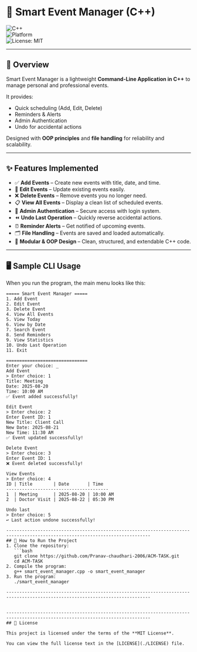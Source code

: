 # 🎯 Smart Event Manager (C++)

![C++](https://img.shields.io/badge/language-C++-blue.svg)  
![Platform](https://img.shields.io/badge/platform-CLI-lightgrey.svg)  
![License: MIT](https://img.shields.io/badge/License-MIT-green.svg)

---

## 📖 Overview  
Smart Event Manager is a lightweight **Command-Line Application in C++** to manage personal and professional events.  

It provides:  
- Quick scheduling (Add, Edit, Delete)  
- Reminders & Alerts  
- Admin Authentication  
- Undo for accidental actions  

Designed with **OOP principles** and **file handling** for reliability and scalability.

---

## ✨ Features Implemented
- ✅ **Add Events** – Create new events with title, date, and time.  
- 📝 **Edit Events** – Update existing events easily.  
- ❌ **Delete Events** – Remove events you no longer need.  
- 📋 **View All Events** – Display a clean list of scheduled events.  
- 🔐 **Admin Authentication** – Secure access with login system.  
- ⏪ **Undo Last Operation** – Quickly reverse accidental actions.  
- ⏰ **Reminder Alerts** – Get notified of upcoming events.  
- 🗂️ **File Handling** – Events are saved and loaded automatically.  
- 🧩 **Modular & OOP Design** – Clean, structured, and extendable C++ code.  

---

## 🖥️ Sample CLI Usage  
When you run the program, the main menu looks like this:  

```text
===== Smart Event Manager =====
1. Add Event
2. Edit Event
3. Delete Event
4. View All Events
5. View Today
6. View by Date
7. Search Event
8. Send Reminders
9. View Statistics
10. Undo Last Operation
11. Exit

===============================
Enter your choice: _
Add Event
> Enter choice: 1  
Title: Meeting  
Date: 2025-08-20  
Time: 10:00 AM  
✅ Event added successfully!

Edit Event
> Enter choice: 2  
Enter Event ID: 1  
New Title: Client Call  
New Date: 2025-08-21  
New Time: 11:30 AM  
✅ Event updated successfully!

Delete Event
> Enter choice: 3  
Enter Event ID: 1  
❌ Event deleted successfully!

View Events
> Enter choice: 4  
ID | Title        | Date       | Time  
---------------------------------------  
1  | Meeting      | 2025-08-20 | 10:00 AM  
2  | Doctor Visit | 2025-08-22 | 05:30 PM  

Undo last
> Enter choice: 5  
↩️ Last action undone successfully!

-----------------------------------------------------------------------------------------------------------------------------
## 🚀 How to Run the Project
1. Clone the repository:
   ```bash
   git clone https://github.com/Pranav-chaudhari-2006/ACM-TASK.git
   cd ACM-TASK
2. Compile the program:
   g++ smart_event_manager.cpp -o smart_event_manager
3. Run the program:
   ./smart_event_manager

-----------------------------------------------------------------------------------------------------------------------------


-----------------------------------------------------------------------------------------------------------------------------
## 📜 License  

This project is licensed under the terms of the **MIT License**.  

You can view the full license text in the [LICENSE](./LICENSE) file.  
